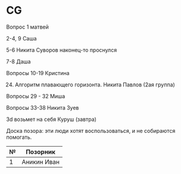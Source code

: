 # CG
Вопрос 1 матвей

2-4, 9 Саша

5-6 Никита Суворов наконец-то проснулся 

7-8 Даша

Вопросы 10-19 Кристина

24. Алгоритм плавающего горизонта. Никита Павлов (2ая группа)

Вопросы 29 - 32 Миша

Вопросы 33-38 Никита Зуев

3d возьмет на себя Куруш (завтра)

Доска позора: эти люди хотят воспользоваться, и не собираются помогать.

| № | Позорник |
| ------------- | ------------- |
| 1  | Аникин Иван  |
